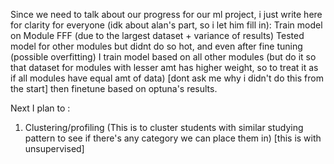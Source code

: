 Since we need to talk about our progress for our ml project, i just write here for clarity for everyone (idk about alan's part, so i let him fill in):
Train model on Module FFF (due to the largest dataset + variance of results)
Tested model for other modules but didnt do so hot, and even after fine tuning (possible overfitting)
I train model based on all other modules (but do it so that dataset for modules with lesser amt has higher weight, so to treat it as if all modules have equal amt of data) [dont ask me why i didn't do this  from the start]
then finetune based on optuna's results.

Next I plan to :
1) Clustering/profiling (This is to cluster students with similar studying pattern to see if there's any category we can place them in) [this is with unsupervised]